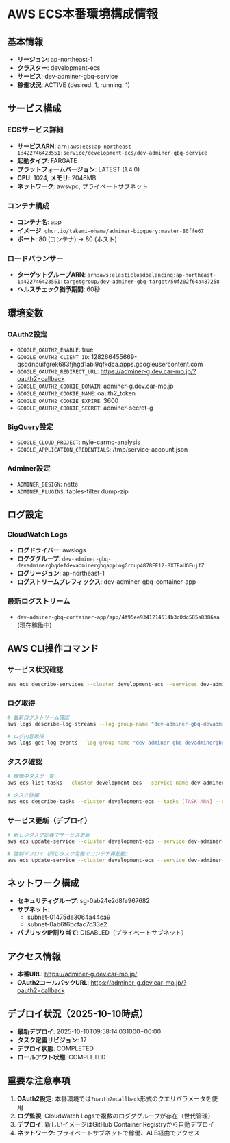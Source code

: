 # AWS ECS本番環境構成情報

## 基本情報
- **リージョン**: ap-northeast-1
- **クラスター**: development-ecs
- **サービス**: dev-adminer-gbq-service
- **稼働状況**: ACTIVE (desired: 1, running: 1)

## サービス構成
### ECSサービス詳細
- **サービスARN**: `arn:aws:ecs:ap-northeast-1:422746423551:service/development-ecs/dev-adminer-gbq-service`
- **起動タイプ**: FARGATE
- **プラットフォームバージョン**: LATEST (1.4.0)
- **CPU**: 1024, **メモリ**: 2048MB
- **ネットワーク**: awsvpc, プライベートサブネット

### コンテナ構成
- **コンテナ名**: app
- **イメージ**: `ghcr.io/takemi-ohama/adminer-bigquery:master-80ffe67`
- **ポート**: 80 (コンテナ) → 80 (ホスト)

### ロードバランサー
- **ターゲットグループARN**: `arn:aws:elasticloadbalancing:ap-northeast-1:422746423551:targetgroup/dev-adminer-gbq-target/50f202f64a487258`
- **ヘルスチェック猶予期間**: 60秒

## 環境変数
### OAuth2設定
- `GOOGLE_OAUTH2_ENABLE`: true
- `GOOGLE_OAUTH2_CLIENT_ID`: 128266455669-qsqdnpuifgrek683fjhgd1abi9qfkdca.apps.googleusercontent.com
- `GOOGLE_OAUTH2_REDIRECT_URL`: https://adminer-g.dev.car-mo.jp/?oauth2=callback
- `GOOGLE_OAUTH2_COOKIE_DOMAIN`: adminer-g.dev.car-mo.jp
- `GOOGLE_OAUTH2_COOKIE_NAME`: oauth2_token
- `GOOGLE_OAUTH2_COOKIE_EXPIRE`: 3600
- `GOOGLE_OAUTH2_COOKIE_SECRET`: adminer-secret-g

### BigQuery設定
- `GOOGLE_CLOUD_PROJECT`: nyle-carmo-analysis
- `GOOGLE_APPLICATION_CREDENTIALS`: /tmp/service-account.json

### Adminer設定
- `ADMINER_DESIGN`: nette
- `ADMINER_PLUGINS`: tables-filter dump-zip

## ログ設定
### CloudWatch Logs
- **ログドライバー**: awslogs
- **ログググループ**: `dev-adminer-gbq-devadminergbqdefdevadminergbqappLogGroup4878EE12-8XTEaUGEujfZ`
- **ログリージョン**: ap-northeast-1
- **ログストリームプレフィックス**: dev-adminer-gbq-container-app

### 最新ログストリーム
- `dev-adminer-gbq-container-app/app/4f95ee9341214514b3c0dc585a8386aa` (現在稼働中)

## AWS CLI操作コマンド

### サービス状況確認
```bash
aws ecs describe-services --cluster development-ecs --services dev-adminer-gbq-service --region ap-northeast-1
```

### ログ取得
```bash
# 最新ログストリーム確認
aws logs describe-log-streams --log-group-name "dev-adminer-gbq-devadminergbqdefdevadminergbqappLogGroup4878EE12-8XTEaUGEujfZ" --region ap-northeast-1 --order-by LastEventTime --descending --max-items 5

# ログ内容取得
aws logs get-log-events --log-group-name "dev-adminer-gbq-devadminergbqdefdevadminergbqappLogGroup4878EE12-8XTEaUGEujfZ" --log-stream-name "dev-adminer-gbq-container-app/app/4f95ee9341214514b3c0dc585a8386aa" --region ap-northeast-1
```

### タスク確認
```bash
# 稼働中タスク一覧
aws ecs list-tasks --cluster development-ecs --service-name dev-adminer-gbq-service --region ap-northeast-1

# タスク詳細
aws ecs describe-tasks --cluster development-ecs --tasks [TASK-ARN] --region ap-northeast-1
```

### サービス更新（デプロイ）
```bash
# 新しいタスク定義でサービス更新
aws ecs update-service --cluster development-ecs --service dev-adminer-gbq-service --task-definition [NEW-TASK-DEFINITION-ARN] --region ap-northeast-1

# 強制デプロイ（同じタスク定義でコンテナ再起動）
aws ecs update-service --cluster development-ecs --service dev-adminer-gbq-service --force-new-deployment --region ap-northeast-1
```

## ネットワーク構成
- **セキュリティグループ**: sg-0ab24e2d8fe967682
- **サブネット**:
  - subnet-01475de3064a44ca9
  - subnet-0ab6f6bcfac7c33e2
- **パブリックIP割り当て**: DISABLED（プライベートサブネット）

## アクセス情報
- **本番URL**: https://adminer-g.dev.car-mo.jp/
- **OAuth2コールバックURL**: https://adminer-g.dev.car-mo.jp/?oauth2=callback

## デプロイ状況（2025-10-10時点）
- **最新デプロイ**: 2025-10-10T09:58:14.031000+00:00
- **タスク定義リビジョン**: 17
- **デプロイ状態**: COMPLETED
- **ロールアウト状態**: COMPLETED

## 重要な注意事項
1. **OAuth2設定**: 本番環境では`?oauth2=callback`形式のクエリパラメータを使用
2. **ログ監視**: CloudWatch Logsで複数のログググループが存在（世代管理）
3. **デプロイ**: 新しいイメージはGitHub Container Registryから自動デプロイ
4. **ネットワーク**: プライベートサブネットで稼働、ALB経由でアクセス